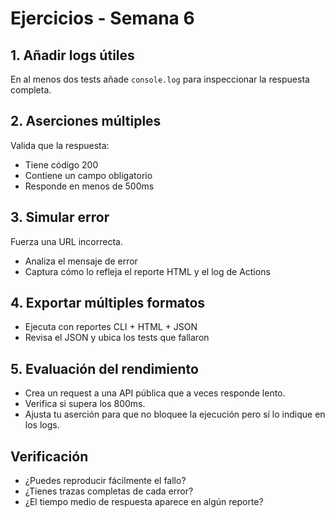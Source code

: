 # Ejercicios - Semana 6

## 1. Añadir logs útiles
En al menos dos tests añade `console.log` para inspeccionar la respuesta completa.

## 2. Aserciones múltiples
Valida que la respuesta:
- Tiene código 200
- Contiene un campo obligatorio
- Responde en menos de 500ms

## 3. Simular error
Fuerza una URL incorrecta.
- Analiza el mensaje de error
- Captura cómo lo refleja el reporte HTML y el log de Actions

## 4. Exportar múltiples formatos
- Ejecuta con reportes CLI + HTML + JSON
- Revisa el JSON y ubica los tests que fallaron

## 5. Evaluación del rendimiento
- Crea un request a una API pública que a veces responde lento.
- Verifica si supera los 800ms.
- Ajusta tu aserción para que no bloquee la ejecución pero sí lo indique en los logs.

## Verificación
- ¿Puedes reproducir fácilmente el fallo?
- ¿Tienes trazas completas de cada error?
- ¿El tiempo medio de respuesta aparece en algún reporte?
